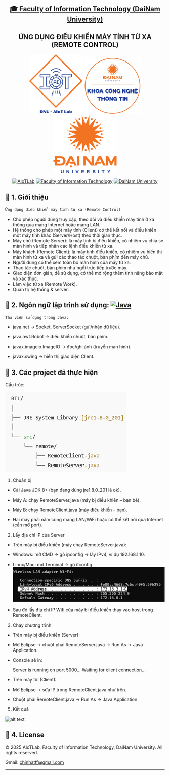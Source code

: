 <h2 align="center">
    <a href="https://dainam.edu.vn/vi/khoa-cong-nghe-thong-tin">
    🎓 Faculty of Information Technology (DaiNam University)
    </a>
</h2>
<h2 align="center">
   ỨNG DỤNG ĐIỀU KHIỂN MÁY TÍNH TỪ XA (REMOTE CONTROL)
</h2>
<div align="center">
    <p align="center">
        <img src="docs/aiotlab_logo.png" alt="AIoTLab Logo" width="170"/>
        <img src="docs/fitdnu_logo.png" alt="AIoTLab Logo" width="180"/>
        <img src="docs/dnu_logo.png" alt="DaiNam University Logo" width="200"/>
    </p>

[![AIoTLab](https://img.shields.io/badge/AIoTLab-green?style=for-the-badge)](https://www.facebook.com/DNUAIoTLab)
[![Faculty of Information Technology](https://img.shields.io/badge/Faculty%20of%20Information%20Technology-blue?style=for-the-badge)](https://dainam.edu.vn/vi/khoa-cong-nghe-thong-tin)
[![DaiNam University](https://img.shields.io/badge/DaiNam%20University-orange?style=for-the-badge)](https://dainam.edu.vn)

</div>

## 📖 1. Giới thiệu
    Ứng dụng điều khiển máy tính từ xa (Remote Control) 
- Cho phép người dùng truy cập, theo dõi và điều khiển máy tính ở xa thông qua mạng Internet hoặc mạng LAN.
- Hệ thống cho phép một máy tính (Client) có thể kết nối và điều khiển một máy tính khác (Server/Host) theo thời gian thực.
- Máy chủ (Remote Server): là máy tính bị điều khiển, có nhiệm vụ chia sẻ màn hình và tiếp nhận các lệnh điều khiển từ xa.
- Máy khách (Remote Client): là máy tính điều khiển, có nhiệm vụ hiển thị màn hình từ xa và gửi các thao tác chuột, bàn phím đến máy chủ.
- Người dùng có thể xem toàn bộ màn hình của máy từ xa.
- Thao tác chuột, bàn phím như ngồi trực tiếp trước máy.
- Giao diện đơn giản, dễ sử dụng, có thể mở rộng thêm tính năng bảo mật và xác thực.
- Làm việc từ xa (Remote Work).
- Quản trị hệ thống & server.

## 🔧 2. Ngôn ngữ lập trình sử dụng: [![Java](https://img.shields.io/badge/Java-007396?style=for-the-badge&logo=java&logoColor=white)](https://www.java.com/)
    Thư viện sử dụng trong Java:

- java.net → Socket, ServerSocket (gửi/nhận dữ liệu).

- java.awt.Robot → điều khiển chuột, bàn phím.

- javax.imageio.ImageIO → đọc/ghi ảnh (truyền màn hình).

- javax.swing → hiển thị giao diện Client.

## 🚀 3. Các project đã thực hiện
Cấu trúc:

![alt text](image-2.png)

1. Chuẩn bị

- Cài Java JDK 8+ (bạn đang dùng jre1.8.0_201 là ok).

- Máy A: chạy RemoteServer.java (máy bị điều khiển – bạn bè).

- Máy B: chạy RemoteClient.java (máy điều khiển – bạn).

- Hai máy phải nằm cùng mạng LAN/WiFi hoặc có thể kết nối qua Internet (cần mở port).

2. Lấy địa chỉ IP của Server

- Trên máy bị điều khiển (máy chạy RemoteServer.java):

- Windows: mở CMD → gõ ipconfig → lấy IPv4, ví dụ 192.168.1.10.

- Linux/Mac: mở Terminal → gõ ifconfig
![alt text](image-1.png)

- Sau đó lấy địa chỉ IP Wifi của máy bị điều khiển thay vào host trong RemoteClient.

3. Chạy chương trình

- Trên máy bị điều khiển (Server):

- Mở Eclipse → chuột phải RemoteServer.java → Run As → Java Application.

- Console sẽ in:

    Server is running on port 5000...
    Waiting for client connection...

- Trên máy tôi (Client):

- Mở Eclipse → sửa IP trong RemoteClient.java như trên.

- Chuột phải RemoteClient.java → Run As → Java Application.

5. Kết quả

![alt text](image.png)

## 📝 4. License

© 2025 AIoTLab, Faculty of Information Technology, DaiNam University. All rights reserved.

Gmail: chinhatff@gmail.com

---
